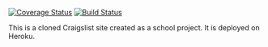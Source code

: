 [![Coverage Status](https://coveralls.io/repos/github/AaronScruggs/new_fred/badge.svg?branch=master)](https://coveralls.io/github/AaronScruggs/new_fred?branch=master)
[![Build Status](https://travis-ci.org/AaronScruggs/new_fred.svg?branch=master)](https://travis-ci.org/AaronScruggs/new_fred)
<p>
This is a cloned Craigslist site created as a school project. It is deployed on Heroku.
</p>
